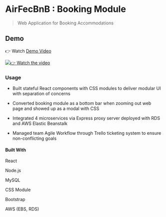 # AirFecBnB : Booking Module

> Web Application for Booking Accommodations 

## Demo

👉 Watch [Demo Video](https://www.youtube.com/watch?v=ZaMoZ0U07QY)

[![👉 Watch the video](https://media.giphy.com/media/2scmhVtxeTbb5dnej1/giphy.gif)](https://www.youtube.com/watch?v=ZaMoZ0U07QY)

### Usage
- Built stateful React components with CSS modules to deliver modular UI with separation of concerns

- Converted booking module as a bottom bar when zooming out web page and showed up as a modal with CSS

- Integrated 4 microservices via Express proxy server deployed with RDS and AWS Elastic Beanstalk 

- Managed team Agile Workflow through Trello ticketing system to ensure non-conflicting goals

#### Built With

React 

Node.js 

MySQL 

CSS Module

Bootstrap

AWS (EBS, RDS)


